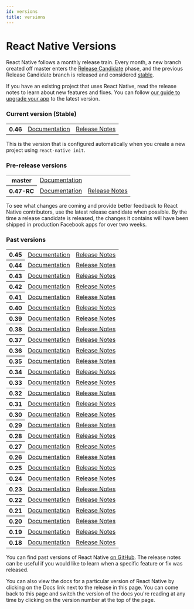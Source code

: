 ```yaml
---
id: versions
title: versions
---
```

<h1>React Native Versions</h1><p>React Native follows a monthly release train. Every month, a new branch created off master enters the <a href="versions.html#rc">Release Candidate</a> phase, and the previous Release Candidate branch is released and considered <a href="versions.html#latest">stable</a>.</p><p>If you have an existing project that uses React Native, read the release notes to learn about new features and fixes. You can follow <a href="/react-native/docs/upgrading.html">our guide to upgrade your app</a> to the latest version.</p><a name="latest"></a><h3>Current version (Stable)</h3><table class="versions"><tbody><tr><th>0.46</th><td><a href="/react-native">Documentation</a></td><td><a href="https://github.com/facebook/react-native/releases/tag/v0.46.0">Release Notes</a></td></tr></tbody></table><p>This is the version that is configured automatically when you create a new project using <code>react-native init</code>.</p><a name="rc"></a><h3>Pre-release versions</h3><table class="versions"><tbody><tr><th>master</th><td><a href="/react-native/releases/next">Documentation</a></td><td></td></tr><tr><th>0.47-RC</th><td><a href="/react-native/releases/0.47">Documentation</a></td><td><a href="https://github.com/facebook/react-native/releases/tag/v0.47.0-rc.0">Release Notes</a></td></tr></tbody></table><p>To see what changes are coming and provide better feedback to React Native contributors, use the latest release candidate when possible. By the time a release candidate is released, the changes it contains will have been shipped in production Facebook apps for over two weeks.</p><a name="archive"></a><h3>Past versions</h3><table class="versions"><tbody><tr><th>0.45</th><td><a href="/react-native/releases/0.45">Documentation</a></td><td><a href="https://github.com/facebook/react-native/releases/tag/v0.45.0">Release Notes</a></td></tr><tr><th>0.44</th><td><a href="/react-native/releases/0.44">Documentation</a></td><td><a href="https://github.com/facebook/react-native/releases/tag/v0.44.0">Release Notes</a></td></tr><tr><th>0.43</th><td><a href="/react-native/releases/0.43">Documentation</a></td><td><a href="https://github.com/facebook/react-native/releases/tag/v0.43.0">Release Notes</a></td></tr><tr><th>0.42</th><td><a href="/react-native/releases/0.42">Documentation</a></td><td><a href="https://github.com/facebook/react-native/releases/tag/v0.42.0">Release Notes</a></td></tr><tr><th>0.41</th><td><a href="/react-native/releases/0.41">Documentation</a></td><td><a href="https://github.com/facebook/react-native/releases/tag/v0.41.0">Release Notes</a></td></tr><tr><th>0.40</th><td><a href="/react-native/releases/0.40">Documentation</a></td><td><a href="https://github.com/facebook/react-native/releases/tag/v0.40.0">Release Notes</a></td></tr><tr><th>0.39</th><td><a href="/react-native/releases/0.39">Documentation</a></td><td><a href="https://github.com/facebook/react-native/releases/tag/v0.39.0">Release Notes</a></td></tr><tr><th>0.38</th><td><a href="/react-native/releases/0.38">Documentation</a></td><td><a href="https://github.com/facebook/react-native/releases/tag/v0.38.0">Release Notes</a></td></tr><tr><th>0.37</th><td><a href="/react-native/releases/0.37">Documentation</a></td><td><a href="https://github.com/facebook/react-native/releases/tag/v0.37.0">Release Notes</a></td></tr><tr><th>0.36</th><td><a href="/react-native/releases/0.36">Documentation</a></td><td><a href="https://github.com/facebook/react-native/releases/tag/v0.36.0">Release Notes</a></td></tr><tr><th>0.35</th><td><a href="/react-native/releases/0.35">Documentation</a></td><td><a href="https://github.com/facebook/react-native/releases/tag/v0.35.0">Release Notes</a></td></tr><tr><th>0.34</th><td><a href="/react-native/releases/0.34">Documentation</a></td><td><a href="https://github.com/facebook/react-native/releases/tag/v0.34.0">Release Notes</a></td></tr><tr><th>0.33</th><td><a href="/react-native/releases/0.33">Documentation</a></td><td><a href="https://github.com/facebook/react-native/releases/tag/v0.33.0">Release Notes</a></td></tr><tr><th>0.32</th><td><a href="/react-native/releases/0.32">Documentation</a></td><td><a href="https://github.com/facebook/react-native/releases/tag/v0.32.0">Release Notes</a></td></tr><tr><th>0.31</th><td><a href="/react-native/releases/0.31">Documentation</a></td><td><a href="https://github.com/facebook/react-native/releases/tag/v0.31.0">Release Notes</a></td></tr><tr><th>0.30</th><td><a href="/react-native/releases/0.30">Documentation</a></td><td><a href="https://github.com/facebook/react-native/releases/tag/v0.30.0">Release Notes</a></td></tr><tr><th>0.29</th><td><a href="/react-native/releases/0.29">Documentation</a></td><td><a href="https://github.com/facebook/react-native/releases/tag/v0.29.0">Release Notes</a></td></tr><tr><th>0.28</th><td><a href="/react-native/releases/0.28">Documentation</a></td><td><a href="https://github.com/facebook/react-native/releases/tag/v0.28.0">Release Notes</a></td></tr><tr><th>0.27</th><td><a href="/react-native/releases/0.27">Documentation</a></td><td><a href="https://github.com/facebook/react-native/releases/tag/v0.27.0">Release Notes</a></td></tr><tr><th>0.26</th><td><a href="/react-native/releases/0.26">Documentation</a></td><td><a href="https://github.com/facebook/react-native/releases/tag/v0.26.0">Release Notes</a></td></tr><tr><th>0.25</th><td><a href="/react-native/releases/0.25">Documentation</a></td><td><a href="https://github.com/facebook/react-native/releases/tag/v0.25.0">Release Notes</a></td></tr><tr><th>0.24</th><td><a href="/react-native/releases/0.24">Documentation</a></td><td><a href="https://github.com/facebook/react-native/releases/tag/v0.24.0">Release Notes</a></td></tr><tr><th>0.23</th><td><a href="/react-native/releases/0.23">Documentation</a></td><td><a href="https://github.com/facebook/react-native/releases/tag/v0.23.0">Release Notes</a></td></tr><tr><th>0.22</th><td><a href="/react-native/releases/0.22">Documentation</a></td><td><a href="https://github.com/facebook/react-native/releases/tag/v0.22.0">Release Notes</a></td></tr><tr><th>0.21</th><td><a href="/react-native/releases/0.21">Documentation</a></td><td><a href="https://github.com/facebook/react-native/releases/tag/v0.21.0">Release Notes</a></td></tr><tr><th>0.20</th><td><a href="/react-native/releases/0.20">Documentation</a></td><td><a href="https://github.com/facebook/react-native/releases/tag/v0.20.0">Release Notes</a></td></tr><tr><th>0.19</th><td><a href="/react-native/releases/0.19">Documentation</a></td><td><a href="https://github.com/facebook/react-native/releases/tag/v0.19.0">Release Notes</a></td></tr><tr><th>0.18</th><td><a href="/react-native/releases/0.18">Documentation</a></td><td><a href="https://github.com/facebook/react-native/releases/tag/v0.18.0">Release Notes</a></td></tr></tbody></table><p>You can find past versions of React Native <a href="https://github.com/facebook/react-native/releases">on GitHub</a>. The release notes can be useful if you would like to learn when a specific feature or fix was released.</p><p>You can also view the docs for a particular version of React Native by clicking on the Docs link next to the release in this page. You can come back to this page and switch the version of the docs you're reading at any time by clicking on the version number at the top of the page.</p>